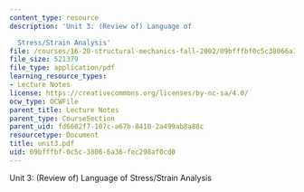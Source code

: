 ```yaml
---
content_type: resource
description: 'Unit 3: (Review of) Language of

  Stress/Strain Analysis'
file: /courses/16-20-structural-mechanics-fall-2002/09bfffbf0c5c38066a36fec298af0cd0_unit3.pdf
file_size: 521379
file_type: application/pdf
learning_resource_types:
- Lecture Notes
license: https://creativecommons.org/licenses/by-nc-sa/4.0/
ocw_type: OCWFile
parent_title: Lecture Notes
parent_type: CourseSection
parent_uid: fd6602f7-107c-a67b-8410-2a499ab8a88c
resourcetype: Document
title: unit3.pdf
uid: 09bfffbf-0c5c-3806-6a36-fec298af0cd0
---
```

Unit 3: (Review of) Language of
Stress/Strain Analysis